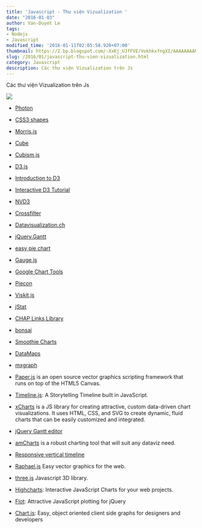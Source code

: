 ```yaml
---
title: 'Javascript - Thư viện Vizualization '
date: "2016-01-03"
author: Van-Duyet Le
tags:
- Nodejs
- Javascript
modified_time: '2016-01-11T02:05:58.920+07:00'
thumbnail: https://2.bp.blogspot.com/-XxKj_UJfFVE/VokhkxfngXI/AAAAAAAANp0/2b5K02Ylz28/s1600/preview%2B%25281%2529.png
slug: /2016/01/javascript-thu-vien-vizualization.html
category: Javascript
description: Các thư viện Vizualization trên Js
---
```


Các thư viện Vizualization trên Js

[![](https://2.bp.blogspot.com/-XxKj_UJfFVE/VokhkxfngXI/AAAAAAAANp0/2b5K02Ylz28/s1600/preview%2B%25281%2529.png)](https://blog.duyet.net/2016/01/javascript-thu-vien-vizualization.html#.Voki5d197Qo)

- [Photon](https://github.com/thomasxiii/photon)
- [CSS3 shapes](http://www.css3shapes.com/)
- [Morris.js](http://oesmith.github.com/morris.js/)
- [Cube](http://square.github.com/cube/)
- [Cubism.js](http://square.github.com/cubism/)
- [D3.js](http://d3js.org/)
- [Introduction to D3](http://www.janwillemtulp.com/2011/03/20/tutorial-introduction-to-d3/)
- [Interactive D3 Tutorial](http://vogievetsky.github.com/IntroD3/)
- [NVD3](http://nvd3.org/)

- [Crossfilter](http://square.github.com/crossfilter/)
- [Datavisualization.ch](http://selection.datavisualization.ch/)
- [jQuery.Gantt](http://taitems.github.com/jQuery.Gantt/)
- [easy pie chart](http://rendro.github.com/easy-pie-chart/)
- [Gauge.js](http://bernii.github.com/gauge.js/)
- [Google Chart Tools](https://developers.google.com/chart/)
- [Piecon](http://lipka.github.com/piecon/)
- [Viskit.js](http://wso2.github.com/viskit/)
- [jStat](http://www.jstat.org/)
- [CHAP Links Library](http://almende.github.com/chap-links-library/index.html)
- [bonsai](http://bonsaijs.org/)
- [Smoothie Charts](http://smoothiecharts.org/)
- [DataMaps](http://datamaps.github.com/)
- [mxgraph](http://jgraph.github.io/mxgraph/)
- [Paper.js](http://paperjs.org/) is an open source vector graphics scripting framework that runs on top of the HTML5 Canvas.
- [Timeline.js](https://github.com/VeriteCo/TimelineJS): A Storytelling Timeline built in JavaScript.
- [xCharts](http://tenxer.github.com/xcharts/) is a JS library for creating attractive, custom data-driven chart visualizations. It uses HTML, CSS, and SVG to create dynamic, fluid charts that can be easily customized and integrated.
- [jQuery Gantt editor](http://roberto.open-lab.com/2013/01/28/jquery-gantt-editor-include-today/)
- [amCharts](http://www.amcharts.com/) is a robust charting tool that will suit any dataviz need.
- [Responsive vertical timeline](http://christian-fei.com/tutorials/simple-vertical-timeline-with-css/)
- [Raphael.js](http://raphaeljs.com/) Easy vector graphics for the web.
- [three.js](http://threejs.org/) Javascript 3D library.
- [Highcharts](http://www.highcharts.com/): Interactive JavaScript Charts for your web projects.
- [Flot](http://www.flotcharts.org/): Attractive JavaScript plotting for jQuery
- [Chart.js](http://www.chartjs.org/): Easy, object oriented client side graphs for designers and developers
